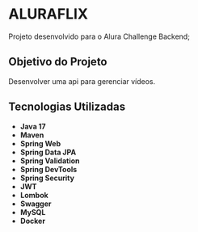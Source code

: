 <h1> ALURAFLIX </h1>
<p> Projeto desenvolvido para o Alura Challenge Backend; </p>

<h2> Objetivo do Projeto </h2>
<p> Desenvolver uma api para gerenciar vídeos. </p>

<h2> Tecnologias Utilizadas </h2>

<ul>
    <li><strong>Java 17</strong></li>
    <li><strong>Maven</strong></li>
    <li><strong>Spring Web</strong></li>
    <li><strong>Spring Data JPA</strong></li>
    <li><strong>Spring Validation</strong></li>
    <li><strong>Spring DevTools</strong></li>
    <li><strong>Spring Security</strong></li>
    <li><strong>JWT</strong></li>
    <li><strong>Lombok</strong></li>
    <li><strong>Swagger</strong></li>
    <li><strong>MySQL</strong></li>
    <li><strong>Docker</strong></li>
</ul>

